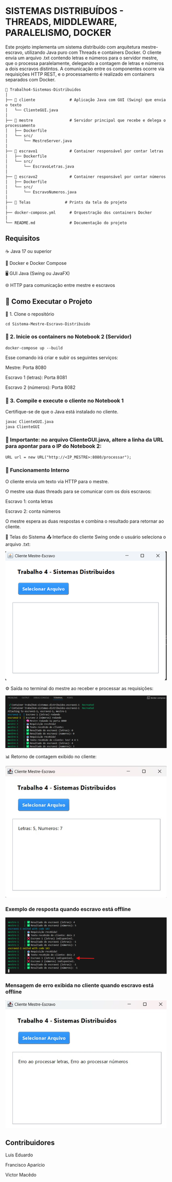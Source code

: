 # SISTEMAS DISTRIBUÍDOS - THREADS, MIDDLEWARE, PARALELISMO, DOCKER
Este projeto implementa um sistema distribuído com arquitetura mestre-escravo, utilizando Java puro com Threads e containers Docker. O cliente envia um arquivo .txt contendo letras e números para o servidor mestre, que o processa paralelamente, delegando a contagem de letras e números a dois escravos distintos. A comunicação entre os componentes ocorre via requisições HTTP REST, e o processamento é realizado em containers separados com Docker.

```
📁 Trabalho4-Sistemas-Distribuidos
│
├── 📁 cliente               # Aplicação Java com GUI (Swing) que envia o texto
│   └── ClienteGUI.java     
│
├── 📁 mestre                # Servidor principal que recebe e delega o processamento
│   ├── Dockerfile
│   └── src/
│       └── MestreServer.java
│
├── 📁 escravo1              # Container responsável por contar letras
│   ├── Dockerfile
│   └── src/
│       └── EscravoLetras.java
│
├── 📁 escravo2              # Container responsável por contar números
│   ├── Dockerfile
│   └── src/
│       └── EscravoNumeros.java
│
├── 📁 Telas               # Prints da tela do projeto
│  
├── docker-compose.yml      # Orquestração dos containers Docker
│
└── README.md               # Documentação do projeto

```
## Requisitos
☕ Java 17 ou superior

🐳 Docker e Docker Compose

🖥️ GUI Java (Swing ou JavaFX)

🌐 HTTP para comunicação entre mestre e escravos

## 🚀 **Como Executar o Projeto**
🔹 1. Clone o repositório
```git clone https://github.com/seu-usuario/Sistema-Mestre-Escravo-Distribuido.git
cd Sistema-Mestre-Escravo-Distribuido
```
### 🔹 2. Inicie os containers no Notebook 2 (Servidor)
```
docker-compose up --build
```
Esse comando irá criar e subir os seguintes serviços:

Mestre: Porta 8080

Escravo 1 (letras): Porta 8081

Escravo 2 (números): Porta 8082

### 🔹 3. Compile e execute o cliente no Notebook 1
Certifique-se de que o Java está instalado no cliente.
```
javac ClienteGUI.java
java ClienteGUI
```

### 🛑 Importante: no arquivo ClienteGUI.java, altere a linha da URL para apontar para o IP do Notebook 2:
```
URL url = new URL("http://<IP_MESTRE>:8080/processar");
```

### 🧠 Funcionamento Interno
O cliente envia um texto via HTTP para o mestre.

O mestre usa duas threads para se comunicar com os dois escravos:

Escravo 1: conta letras

Escravo 2: conta números

O mestre espera as duas respostas e combina o resultado para retornar ao cliente.

📸 Telas do Sistema
📤 Interface do cliente Swing onde o usuário seleciona o arquivo .txt:

![Tela Inicial](https://github.com/euapariciocoelho1996/Trabalho4-Sistemas-Distribuidos/blob/main/Telas/telaInicial.png?raw=true)

⚙️ Saída no terminal do mestre ao receber e processar as requisições:

![Terminal Mestre](https://github.com/euapariciocoelho1996/Trabalho4-Sistemas-Distribuidos/blob/main/Telas/terminalMestre.png?raw=true)


📊 Retorno de contagem exibido no cliente:

![Tela Resultado](https://github.com/euapariciocoelho1996/Trabalho4-Sistemas-Distribuidos/blob/main/Telas/tela%20resultado.jpeg?raw=true)

### Exemplo de resposta quando escravo está offline

![Resposta com escravo offline](https://raw.githubusercontent.com/euapariciocoelho1996/Trabalho4-Sistemas-Distribuidos/main/Telas/terminal-resposta-escravo-off.png)

### Mensagem de erro exibida no cliente quando escravo está offline

![Erro no cliente](https://raw.githubusercontent.com/euapariciocoelho1996/Trabalho4-Sistemas-Distribuidos/main/Telas/msg-erro-escravo-off-client.jpeg)


## Contribuidores
Luis Eduardo

Francisco Aparício

Victor Macêdo
